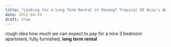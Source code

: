 ```yaml
---
title: "Looking for a Long Term Rental in Penang? Tropical SE Asia's Best"
date: 2012-04-29
draft: true
---
```


<!--more-->

rough idea how much we can expect to pay for a nice 3 bedroom apartment, fully furnished, **long** **term** **rental**
